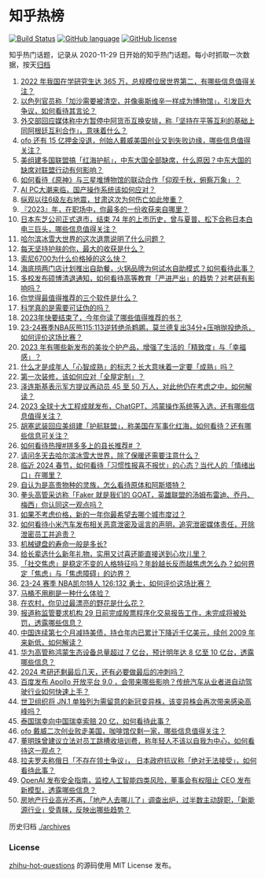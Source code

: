 # 知乎热榜
[![Build Status](https://github.com/ToWeLong/zhihu-hot-questions/workflows/CI/badge.svg)](https://github.com/ToWeLong/zhihu-hot-questions/actions)
[![GitHub language](https://img.shields.io/badge/language-golang-orange.svg)](https://golang.org/)
[![GitHub license](https://img.shields.io/github/license/ToWeLong/zhihu-hot-questions)](https://github.com/ToWeLong/zhihu-hot-questions/blob/main/LICENSE)

知乎热门话题，记录从 2020-11-29 日开始的知乎热门话题。每小时抓取一次数据，按天[归档](./archives)

<!-- BEGIN -->

1. [2022 年我国在学研究生达 365 万，总规模位居世界第二，有哪些信息值得关注？](https://www.zhihu.com/question/635590464)
1. [以色列官员称「加沙需要被清空，并像奥斯维辛一样成为博物馆」，引发巨大争议，如何看待其言论？](https://www.zhihu.com/question/635773016)
1. [外交部回应媒体称中方暂停中阿货币互换安排，称「坚持在平等互利的基础上同阿根廷互利合作」，意味着什么？](https://www.zhihu.com/question/635786051)
1. [ofo 还有 15 亿押金没退，创始人戴威美国创业又到失败边缘，哪些信息值得关注？](https://www.zhihu.com/question/635784551)
1. [美组建多国联盟搞「红海护航」，中东大国全部缺席，什么原因？中东大国的缺席对联盟行动有何影响？](https://www.zhihu.com/question/635785583)
1. [如何看待《原神》与三星堆博物馆的联动合作「仰观千秋，俯察万象」？](https://www.zhihu.com/question/635747744)
1. [AI PC大潮来临，国产操作系统该如何应对？](https://www.zhihu.com/question/635799231)
1. [纵观以往6级左右地震，甘肃这次为何伤亡如此惨重？](https://www.zhihu.com/question/635746239)
1. [『2023』年，在职场中，你最多的一份收获来自哪里？](https://www.zhihu.com/question/634367451)
1. [日本东芝公司正式退市，结束 74 年的上市历史，曾与夏普、松下合称日本白电三巨头，哪些信息值得关注？](https://www.zhihu.com/question/635723697)
1. [哈尔滨冰雪大世界的这次退票说明了什么问题？](https://www.zhihu.com/question/635732419)
1. [每天坚持护肤的你，最大的收获是什么？](https://www.zhihu.com/question/632642101)
1. [索尼6700为什么价格掉的这么快？](https://www.zhihu.com/question/633211535)
1. [海底捞两门店计划推出自助餐，火锅品牌为何试水自助模式？如何看待此事？](https://www.zhihu.com/question/635111666)
1. [多校发布硕博清退通知，如何看待高等教育「严进严出」的趋势？对考研有影响吗？](https://www.zhihu.com/question/634506673)
1. [你觉得最值得推荐的三个软件是什么？](https://www.zhihu.com/question/588647405)
1. [科学真的是需要可证伪的吗？](https://www.zhihu.com/question/634733758)
1. [2023年快要结束了，今年你读了哪些值得推荐的书？](https://www.zhihu.com/question/634228382)
1. [23-24赛季NBA灰熊115:113逆转绝杀鹈鹕，莫兰德复出34分+压哨抛投绝杀，如何评价这场比赛？](https://www.zhihu.com/question/635719280)
1. [2023 年有哪些新发布的美妆个护产品，增强了生活的「精致度」与「幸福感」？](https://www.zhihu.com/question/633561317)
1. [什么才是成年人「心智成熟」的标志？长大意味着一定要「成熟」吗？](https://www.zhihu.com/question/633249683)
1. [第一次装修，该如何应对「全屋定制」？](https://www.zhihu.com/question/631001532)
1. [泽连斯基表示军方提议再动员 45 至 50 万人，对此他仍在考虑之中，如何解读？](https://www.zhihu.com/question/635729792)
1. [2023 全球十大工程成就发布，ChatGPT、鸿蒙操作系统等入选，还有哪些信息值得关注？](https://www.zhihu.com/question/635734341)
1. [胡塞武装回应美组建「护航联盟」，称美国在军事化红海，如何看待？还有哪些信息可关注？](https://www.zhihu.com/question/635741987)
1. [如何看待热搜#拼多多上的县长推荐# ？](https://www.zhihu.com/question/635787467)
1. [请问冬天去哈尔滨冰雪大世界，除了保暖还需要注意什么？](https://www.zhihu.com/question/579442005)
1. [临近 2024 春节，如何看待「习惯性报喜不报忧」的心态？当代人的「情绪出口」在哪里？](https://www.zhihu.com/question/633249726)
1. [自认为是高贵物种的灵族，怎么看待原体和阿斯塔特？](https://www.zhihu.com/question/635323223)
1. [拳头高管采访称「Faker 就是我们的 GOAT，英雄联盟的汤姆布雷迪、乔丹、梅西」你认同这一观点吗？](https://www.zhihu.com/question/635728625)
1. [如果不考虑价格，新的一年你最希望去哪个城市度过？](https://www.zhihu.com/question/634394562)
1. [如何看待小米汽车发布相关恶意泄密及谣言的声明，追究泄密媒体责任，开除泄密员工并追责？](https://www.zhihu.com/question/635649290)
1. [机械键盘的寿命一般是多长?](https://www.zhihu.com/question/365014349)
1. [给长辈选什么新年礼物，实用又讨喜还能直接送到心坎儿里？](https://www.zhihu.com/question/634394543)
1. [「社交焦虑」是稳定不变的人格特征吗？年龄越长反而越焦虑怎么办？如何界定「焦虑」与「焦虑障碍」的边界？](https://www.zhihu.com/question/633249743)
1. [23-24 赛季 NBA凯尔特人 126:132 勇士，如何评价这场比赛？](https://www.zhihu.com/question/635738458)
1. [马桶不用刷是一种什么体验？](https://www.zhihu.com/question/634268213)
1. [在农村，你见过最漂亮的野花是什么花？](https://www.zhihu.com/question/614384337)
1. [报道称监管要求机构 29 日前完成股票程序化交易报告工作，未完成将被处罚，透露哪些信息？](https://www.zhihu.com/question/635734907)
1. [中国连续第七个月减持美债，持仓年内已累计下降近千亿美元，续创 2009 年来新低，如何解读？](https://www.zhihu.com/question/635757614)
1. [华为高管称鸿蒙生态设备总量超过 7 亿台，预计明年达 8 亿至 10 亿台，透露哪些信息？](https://www.zhihu.com/question/635721545)
1. [2024 考研还剩最后几天，还有必要做最后的冲刺吗？](https://www.zhihu.com/question/635410815)
1. [百度发布 Apollo 开放平台 9.0 ，会带来哪些影响？传统汽车从业者进自动驾驶行业如何快速上手？](https://www.zhihu.com/question/635611205)
1. [世卫组织将 JN.1 单独列为需留意的新冠变异株，该变异株会再次带来感染高峰吗？](https://www.zhihu.com/question/635719114)
1. [泰国瑞幸向中国瑞幸索赔 20 亿，如何看待此事？](https://www.zhihu.com/question/635685133)
1. [ofo 戴威二次创业败走美国，咖啡馆仅剩一家，哪些信息值得关注？](https://www.zhihu.com/question/635641327)
1. [董明珠曾建议立法对员工跳槽收培训费，称年轻人不该以自我为中心，如何看待这一观点？](https://www.zhihu.com/question/635624859)
1. [拉夫罗夫称俄日「不存在领土争议」， 日本政府抗议称「绝对无法接受」，如何看待此事？](https://www.zhihu.com/question/635618966)
1. [OpenAI 发布安全指南，监控人工智能四类风险，董事会有权阻止 CEO 发布新模型，透露哪些信息？](https://www.zhihu.com/question/635549151)
1. [房地产行业高光不再，「地产人去哪儿了」调查出炉，过半数主动辞职，「新能源行业」受青睐，反映出哪些趋势？](https://www.zhihu.com/question/635439108)

<!-- END -->

历史归档 [./archives](./archives)


### License
[zhihu-hot-questions](https://github.com/towelong/zhihu-hot-questions) 的源码使用 MIT License 发布。